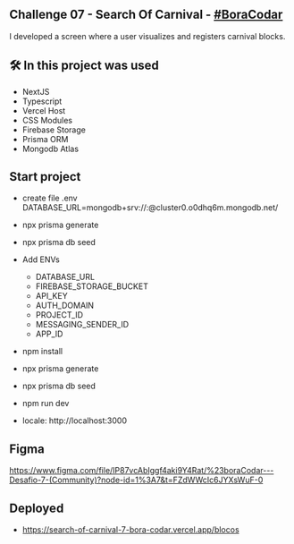 ## Challenge 07 - Search Of Carnival - <a href="https://www.rocketseat.com.br/boracodar/desafios-anteriores/um-site-para-encontrar-seu-bloco-no-carnaval-desafio-07">#BoraCodar</a>

I developed a screen where a user visualizes and registers carnival blocks.

<!-- <img width="807" alt="image" src="/public/github/search.png">
<img width="807" alt="image" src="/public/github/blocos.png"> -->

## 🛠️ In this project was used

- NextJS
- Typescript
- Vercel Host
- CSS Modules
- Firebase Storage
- Prisma ORM
- Mongodb Atlas

## Start project

- create file .env
  DATABASE_URL=mongodb+srv://<user>:<password>@cluster0.o0dhq6m.mongodb.net/<collection>
- npx prisma generate
- npx prisma db seed

- Add ENVs
  - DATABASE_URL
  - FIREBASE_STORAGE_BUCKET
  - API_KEY
  - AUTH_DOMAIN
  - PROJECT_ID
  - MESSAGING_SENDER_ID
  - APP_ID
- npm install
- npx prisma generate
- npx prisma db seed
- npm run dev
- locale: http://localhost:3000

## Figma

https://www.figma.com/file/IP87vcAbIggf4aki9Y4Rat/%23boraCodar---Desafio-7-(Community)?node-id=1%3A7&t=FZdWWcIc6JYXsWuF-0

## Deployed

- https://search-of-carnival-7-bora-codar.vercel.app/blocos
